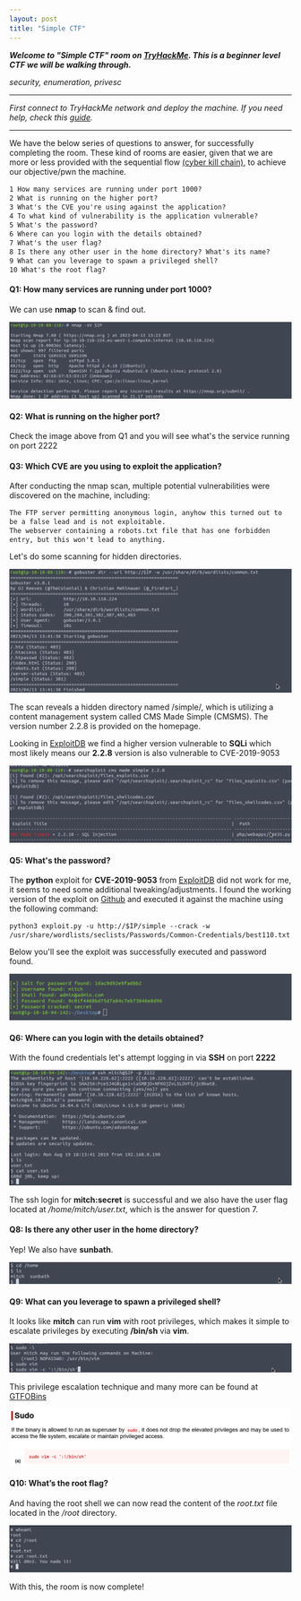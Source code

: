 ```yaml
---
layout: post
title: "Simple CTF"
---
```




***Welcome to "Simple CTF" room on [TryHackMe](https://www.tryhackme.com/room/easyctf). This is a beginner level CTF we will be walking through.***

*security, enumeration, privesc* 

---------------------





*First connect to TryHackMe network and deploy the machine. If you need help, check this [guide](https://ctfjournal.github.io/Connect-to-TryHackMe-VPN/).*

--------------------------


We have the below series of questions to answer, for successfully completing the room. These kind of rooms are easier, given that we are more or less provided with the sequential flow [(cyber kill chain)](https://www.lockheedmartin.com/en-us/capabilities/cyber/cyber-kill-chain.html), to achieve our objective/pwn the machine.

    1 How many services are running under port 1000?
    2 What is running on the higher port?
    3 What's the CVE you're using against the application?
    4 To what kind of vulnerability is the application vulnerable?
    5 What's the password?
    6 Where can you login with the details obtained?
    7 What's the user flag?
    8 Is there any other user in the home directory? What's its name?
    9 What can you leverage to spawn a privileged shell?
    10 What's the root flag?


#### Q1: How many services are running under port 1000?

We can use **nmap** to scan & find out.


![img2](/assets/images/easyctf/img2.png)

#### Q2: What is running on the higher port?
Check the image above from Q1 and you will see what's the service running on port 2222

#### Q3: Which CVE are you using to exploit the application?

After conducting the nmap scan, multiple potential vulnerabilities were discovered on the machine, including:

    The FTP server permitting anonymous login, anyhow this turned out to be a false lead and is not exploitable.
    The webserver containing a robots.txt file that has one forbidden entry, but this won't lead to anything.

Let's do some scanning for hidden directories.


![img3](/assets/images/easyctf/img3.png)

The scan reveals a hidden directory named /simple/, which is utilizing a content management system called CMS Made Simple (CMSMS). The version number 2.2.8 is provided on the homepage.

Looking in [ExploitDB](https://www.exploit-db.com/) we find a higher version vulnerable to **SQLi** which most likely means our **2.2.8** version is also vulnerable to CVE-2019-9053

![img4](/assets/images/easyctf/img4.png)


#### Q5: What's the password?

The **python** exploit for **CVE-2019-9053** from [ExploitDB](https://www.exploit-db.com/) did not work for me, it seems to need some additional tweaking/adjustments. I found the working version of the exploit on [Github](https://raw.githubusercontent.com/e-renna/CVE-2019-9053/master/exploit.py) and executed it against the machine using the following command:

    python3 exploit.py -u http://$IP/simple --crack -w /usr/share/wordlists/seclists/Passwords/Common-Credentials/best110.txt

Below you'll see the exploit was successfully executed and password found.

 
![img5](/assets/images/easyctf/img5.png)

#### Q6: Where can you login with the details obtained?

With the found credentials let's attempt logging in via **SSH** on port **2222**



![img6](/assets/images/easyctf/img6.png)

The ssh login for **mitch:secret** is successful and we also have the user flag located at */home/mitch/user.txt*, which is the answer for question 7.

#### Q8: Is there any other user in the home directory?

Yep! We also have **sunbath**.

![img7](/assets/images/easyctf/img7.png)

#### Q9: What can you leverage to spawn a privileged shell?

It looks like **mitch** can run **vim** with root privileges, which makes it simple to escalate privileges by executing **/bin/sh** via **vim**.

![img8](/assets/images/easyctf/img8.png)

This privilege escalation technique and many more can be found at [GTFOBins](https://gtfobins.github.io/gtfobins/vim/#sudo)

![img10](/assets/images/easyctf/img10.png)

#### Q10: What’s the root flag?

And having the root shell we can now read the content of the *root.txt* file located in the */root* directory.

![img9](/assets/images/easyctf/img9.png)

With this, the room is now complete! 
